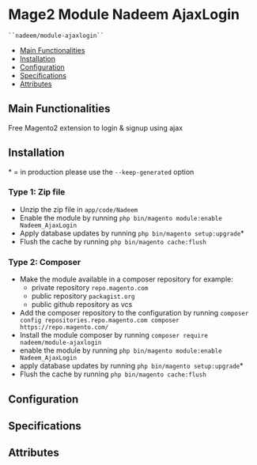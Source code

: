 # Mage2 Module Nadeem AjaxLogin

    ``nadeem/module-ajaxlogin``

 - [Main Functionalities](#markdown-header-main-functionalities)
 - [Installation](#markdown-header-installation)
 - [Configuration](#markdown-header-configuration)
 - [Specifications](#markdown-header-specifications)
 - [Attributes](#markdown-header-attributes)


## Main Functionalities
Free Magento2 extension to login & signup using ajax

## Installation
\* = in production please use the `--keep-generated` option

### Type 1: Zip file

 - Unzip the zip file in `app/code/Nadeem`
 - Enable the module by running `php bin/magento module:enable Nadeem_AjaxLogin`
 - Apply database updates by running `php bin/magento setup:upgrade`\*
 - Flush the cache by running `php bin/magento cache:flush`

### Type 2: Composer

 - Make the module available in a composer repository for example:
    - private repository `repo.magento.com`
    - public repository `packagist.org`
    - public github repository as vcs
 - Add the composer repository to the configuration by running `composer config repositories.repo.magento.com composer https://repo.magento.com/`
 - Install the module composer by running `composer require nadeem/module-ajaxlogin`
 - enable the module by running `php bin/magento module:enable Nadeem_AjaxLogin`
 - apply database updates by running `php bin/magento setup:upgrade`\*
 - Flush the cache by running `php bin/magento cache:flush`


## Configuration




## Specifications




## Attributes



